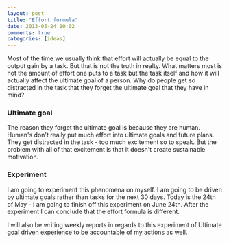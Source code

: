 ```yaml
---
layout: post
title: "Effort formula"
date: 2013-05-24 10:02
comments: true
categories: [ideas]
---
```

Most of the time we usually think that effort will actually be equal to the output gain by a task. But that is not the truth in realty. What matters most is not the amount of effort one puts to a task but the task itself and how it will actually affect the ultimate goal of a person. Why do people get so distracted in the task that they forget the ultimate goal that they have in mind? 


### Ultimate goal

The reason they forget the ultimate goal is because they are human. Human's don't really put much effort into ultimate goals and future plans. They get distracted in the task - too much excitement so to speak. But the problem with all of that excitement is that it doesn't create sustainable motivation. 

### Experiment 

I am going to experiment this phenomena on myself. I am going to be driven by ultimate goals rather than tasks for the next 30 days. Today is the 24th of May - I am going to finish off this experiment on June 24th. After the experiment I can conclude that the effort formula is different. 

I will also be writing weekly reports in regards to this experiment of Ultimate goal driven experience to be accountable of my actions as well.